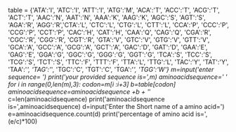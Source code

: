table = {'ATA':'I', 'ATC':'I', 'ATT':'I',
'ATG':'M', 'ACA':'T', 'ACC':'T', 'ACG':'T',
'ACT':'T', 'AAC':'N', 'AAT':'N', 'AAA':'K',
'AAG':'K', 'AGC':'S', 'AGT':'S', 'AGA':'R',
'AGG':'R','CTA':'L', 'CTC':'L', 'CTG':'L',
'CTT':'L', 'CCA':'P', 'CCC':'P', 'CCG':'P',
'CCT':'P', 'CAC':'H', 'CAT':'H', 'CAA':'Q', 
'CAG':'Q', 'CGA':'R', 'CGC':'R', 'CGG':'R',
'CGT':'R', 'GTA':'V', 'GTC':'V', 'GTG':'V',
'GTT':'V', 'GCA':'A', 'GCC':'A', 'GCG':'A',
'GCT':'A', 'GAC':'D', 'GAT':'D', 'GAA':'E',
'GAG':'E', 'GGA':'G', 'GGC':'G', 'GGG':'G',
'GGT':'G', 'TCA':'S', 'TCC':'S', 'TCG':'S',
'TCT':'S', 'TTC':'F', 'TTT':'F', 'TTA':'L',
'TTG':'L', 'TAC':'Y', 'TAT':'Y', 'TAA':'_',
'TAG':'_', 'TGC':'C', 'TGT':'C', 'TGA':'_',
'TGG':'W'}
m=input('enter sequence= ')
print('your provided sequence is=',m)
aminoacidsequence=' '
for i in range(0,len(m),3):
    codon=m[i :i+3]
    b=table[codon]
    aminoacidsequence=aminoacidsequence +b + '_'
c=len(aminoacidsequence) 
print('aminoacidsequence is=',aminoacidsequence)
d=input('Enter the Short name of a amino acid=')
e=aminoacidsequence.count(d)
print('percentage of amino acid is=',(e/c)*100)
